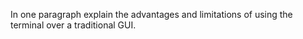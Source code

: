 In one paragraph explain the advantages and limitations of using the terminal over a traditional GUI.


